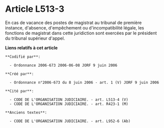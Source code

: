 # Article L513-3

En cas de vacance des postes de magistrat au tribunal de première instance, d'absence, d'empêchement ou d'incompatibilité
légale, les fonctions de magistrat dans cette juridiction sont exercées par le président du tribunal supérieur d'appel.

**Liens relatifs à cet article**

	**Codifié par**:

	  - Ordonnance 2006-673 2006-06-08 JORF 9 juin 2006

	**Créé par**:

	  - Ordonnance n°2006-673 du 8 juin 2006 - art. 1 (V) JORF 9 juin 2006

	**Cité par**:

	  - CODE DE L'ORGANISATION JUDICIAIRE. - art. L513-4 (V)
	  - CODE DE L'ORGANISATION JUDICIAIRE. - art. R423-1 (M)

	**Anciens textes**:

	  - CODE DE L'ORGANISATION JUDICIAIRE. - art. L952-6 (Ab)
